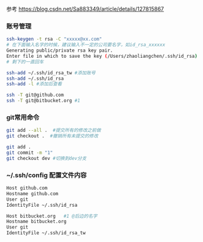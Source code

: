 
参考 https://blog.csdn.net/Sa883349/article/details/127815867

### 账号管理
```bash
ssh-keygen -t rsa -C "xxxxx@xx.com"
# 在下面输入名字的时候，建议输入不一定的公司要名字，如id_rsa_xxxxxx
Generating public/private rsa key pair.
Enter file in which to save the key (/Users/zhaoliangchen/.ssh/id_rsa): id_rsa_xxxxxx
# 剩下的一直回车

ssh-add ~/.ssh/id_rsa_tw #添加账号
ssh-add ~/.ssh/id_rsa
ssh-add -l #添加后查看

ssh -T git@github.com
ssh -T git@bitbucket.org #1
```

### git常用命令
```bash
git add --all .  #提交所有的修改之前做
git checkout .  #撤销所有未提交的修改

git add .
git commit -m "1" 
git checkout dev #切换到dev分支
```

### ~/.ssh/config 配置文件内容
```bash
Host github.com
Hostname github.com
User git
IdentityFile ~/.ssh/id_rsa

Host bitbucket.org   #1 @后边的名字
Hostname bitbucket.org
User git
IdentityFile ~/.ssh/id_rsa_tw
```

